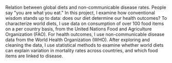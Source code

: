 Relation between global diets and non-communicable disease rates. 
People say "you are what you eat." In this project, I examine how conventional wisdom stands up to data: does our diet determine our health outcomes? To characterize world diets, I use data on consumption of over 100 food items on a per country basis, from the United Nations Food and Agriculture Organization (FAO). For health outcomes, I use non-communicable disease data from the World Health Organization (WHO). After exploring and cleaning the data, I use statistical methods to examine whether world diets can explain variation in mortality rates across countries, and which food items are linked to disease.
